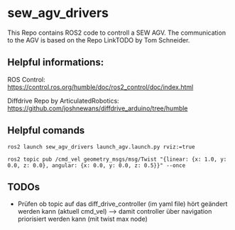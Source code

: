 # sew_agv_drivers

This Repo contains ROS2 code to controll a SEW AGV. The communication to the AGV is based on the Repo LinkTODO by Tom Schneider.

## Helpful informations:
ROS Control: https://control.ros.org/humble/doc/ros2_control/doc/index.html 

Diffdrive Repo by ArticulatedRobotics: https://github.com/joshnewans/diffdrive_arduino/tree/humble 


## Helpful comands
```
ros2 launch sew_agv_drivers launch_agv.launch.py rviz:=true
```
```
ros2 topic pub /cmd_vel geometry_msgs/msg/Twist "{linear: {x: 1.0, y: 0.0, z: 0.0}, angular: {x: 0.0, y: 0.0, z: 0.5}}" --once
```

## TODOs 
- Prüfen ob topic auf das diff_drive_controller (im yaml file) hört geändert werden kann (aktuell cmd_vel)  --> damit controller über navigation priorisiert werden kann (mit twist max node)
